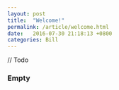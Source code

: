 ```yaml
---
layout: post
title:  "Welcome!"
permalink: /article/welcome.html
date:   2016-07-30 21:18:13 +0800
categories: Bill
---
```


// Todo

### Empty
